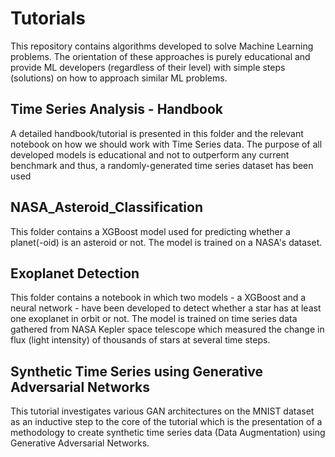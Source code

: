 # Tutorials

This repository contains algorithms developed to solve Machine Learning problems. The orientation of these approaches is purely educational and provide ML developers (regardless of their level) with simple steps (solutions) on how to approach similar ML problems.

## Time Series Analysis - Handbook 
A detailed handbook/tutorial is presented in this folder and the relevant notebook on how we should work with Time Series data. The purpose of all developed models is educational and not to outperform any current benchmark and thus, a randomly-generated time series dataset has been used

## NASA_Asteroid_Classification
This folder contains a XGBoost model used for predicting whether a planet(-oid) is an asteroid or not. The model is trained on a NASA's dataset.

## Exoplanet Detection
This folder contains a notebook in which two models - a XGBoost and a neural network - have been developed to detect whether a star has at least one exoplanet in orbit or not. The model is trained on time series data gathered from NASA Kepler space telescope which measured the change in flux (light intensity) of thousands of stars at several time steps.

## Synthetic Time Series using Generative Adversarial Networks
This tutorial investigates various GAN architectures on the MNIST dataset as an inductive step to the core of the tutorial which is the presentation of a methodology to create synthetic time series data (Data Augmentation) using Generative Adversarial Networks.
